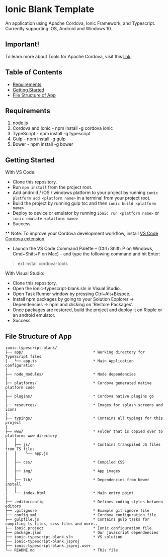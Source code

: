 # Ionic Blank Template

An application using Apache Cordova, Ionic Framework, and Typescript. Currently supporting iOS, Android and Windows 10.

## Important!
To learn more about Tools for Apache Cordova, visit this [link](https://taco.visualstudio.com/).

## Table of Contents
 - [Requirements](#requirements)
 - [Getting Started](#getting-started)
 - [File Structure of App](#file-structure-of-app)

## Requirements
1. node.js
2. Cordova and Ionic - npm install -g cordova ionic
3. TypeScript - npm install -g typescript
4. Gulp - npm install -g gulp
5. Bower - npm install -g bower

## Getting Started

With VS Code:
* Clone this repository.
* Run `npm install` from the project root.
* Add android / iOS / windows platform to your project by running `ionic platform add <platform name>` in a terminal from your project root.
* Build the project by running gulp tsc and then `ionic build <platform name>`
* Deploy to device or emulator by running `ionic run <platform name>` or `ionic emulate <platform name>`
* Success

** Note: To improve your Cordova development workflow, install [VS Code Cordova extension](https://marketplace.visualstudio.com/items?itemName=vsmobile.cordova-tools). 
* Launch the VS Code Command Palette – (Ctrl+Shift+P on Windows, Cmd+Shift+P on Mac) – and type the following command and hit Enter: 
> ext install cordova-tools

With Visual Studio:
* Clone this repository.
* Open the ionic-typescript-blank.sln in Visual Studio.
* Open Task Runner window by pressing Ctrl+Alt+Bkspce. 
* Install npm packages by going to your Solution Explorer -> Dependencies -> npm and clicking on 'Restore Packages'. 
* Once packages are restored, build the project and deploy it on Ripple or an android emulator.  
* Success


## File Structure of App

```
ionic-typescript-blank/
├── app/                               * Working directory for TypeScript files
│   └── app.ts                         * Main Application configuration
│
├── node_modules/                      * Node dependencies
|
├── platforms/                         * Cordova generated native platform code
|
├── plugins/                           * Cordova native plugins go
|
├── resources/                         * Images for splash screens and icons
|
├── typings/                           * Contains all typings for this project
|
├── www/                               * Folder that is copied over to platforms www directory
│   │   
│   ├── js/                            * Contains transpiled JS files from TS files
│   │    └── app.js                 
│   │
│   ├── css/                           * Compiled CSS
│   │
│   ├── img/                           * App images
│   │
│   ├── lib/                           * Dependencies from bower install 
│   │
│   └── index.html                     * Main entry point
|
├── .editorconfig                      * Defines coding styles between editors
├── .gitignore                         * Example git ignore file
├── config.xml                         * Cordova configuration file
├── gulpfile.js                        * Contains gulp tasks for compiling ts files, scss files and more..
├── ionic.project                      * Ionic configuration file
├── package.json                       * Our javascript dependencies
├── ionic-typescript-blank.sln         * VS solution
├── ionic-typescript-blank.jsproj        
├── ionic-typescript-blank.jsproj.user     
└── README.md                          * This file
```

